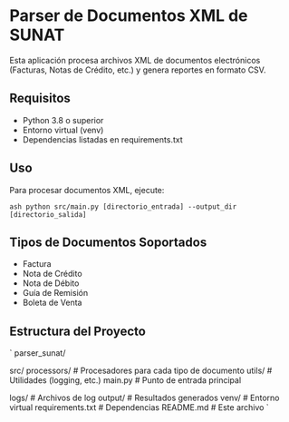 # Parser de Documentos XML de SUNAT

Esta aplicación procesa archivos XML de documentos electrónicos (Facturas, Notas de Crédito, etc.) y genera reportes en formato CSV.

## Requisitos

- Python 3.8 o superior
- Entorno virtual (venv)
- Dependencias listadas en requirements.txt

## Uso

Para procesar documentos XML, ejecute:

`ash
python src/main.py [directorio_entrada] --output_dir [directorio_salida]
`

## Tipos de Documentos Soportados

- Factura
- Nota de Crédito
- Nota de Débito
- Guía de Remisión
- Boleta de Venta

## Estructura del Proyecto

`
parser_sunat/

 src/
    processors/         # Procesadores para cada tipo de documento
    utils/             # Utilidades (logging, etc.)
    main.py           # Punto de entrada principal

 logs/                  # Archivos de log
 output/               # Resultados generados
 venv/                 # Entorno virtual
 requirements.txt      # Dependencias
 README.md            # Este archivo
`